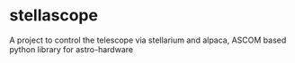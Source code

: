# stellascope
A project to control the telescope via stellarium and alpaca, ASCOM based python library for astro-hardware
